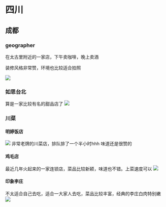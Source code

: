 # 四川

## 成都

### geographer
在太古里附近的一家店，下午卖咖啡，晚上卖酒

装修风格非常赞，环境也比较适合拍照

![](https://philfan-pic.oss-cn-beijing.aliyuncs.com/img/6014c9340d31726372c100f7fb59704.jpg)
### 如思台北
算是一家比较有名的甜品店了
![](https://philfan-pic.oss-cn-beijing.aliyuncs.com/img/5e790123d892c7c0e5430f0086b140d.jpg)

### 川菜

#### 明婷饭店
![](https://philfan-pic.oss-cn-beijing.aliyuncs.com/img/88ed4081f1be64152dd20f35e47bec1.jpg)
非常老牌的川菜店，排队排了一个半小时hhh
味道还是很赞的


#### 鸡毛店
最近几年火起来的一家连锁店，菜品比较新颖，味道也不错。上菜速度可以
![](https://philfan-pic.oss-cn-beijing.aliyuncs.com/img/9ae36d5ce851b892069e2c8a68c1892.jpg)

#### 印象李庄
不太适合自己去吃，适合一大家人去吃，菜品比较丰富，经典的李庄白肉特别嫩
![](https://philfan-pic.oss-cn-beijing.aliyuncs.com/img/9b1066b6f0dd3ff7c9436b88889f697.jpg)